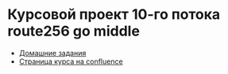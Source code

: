 # Курсовой проект 10-го потока route256 go middle

- [Домашние задания](./docs)
- [Страница курса на confluence](https://confluence.o3.ru/display/R256/Go-10)
